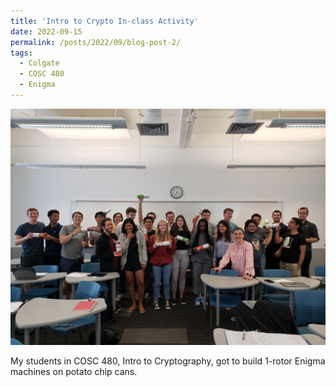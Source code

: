 ```yaml
---
title: 'Intro to Crypto In-class Activity'
date: 2022-09-15
permalink: /posts/2022/09/blog-post-2/
tags:
  - Colgate
  - COSC 480
  - Enigma
---
```


<img src='/images/enigma_f22.jpeg'>

My students in COSC 480, Intro to Cryptography, got to build 1-rotor Enigma machines on potato chip cans.